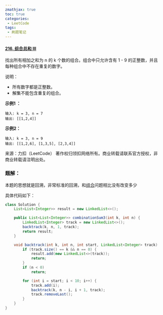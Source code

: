 ```yaml
---
zmathjax: true
toc: true
categories:
 - LeetCode
tags:
 - 刷题笔记
---
```


#### [216. 组合总和 III](https://leetcode-cn.com/problems/combination-sum-iii/)

找出所有相加之和为 n 的 k 个数的组合。组合中只允许含有 1 - 9 的正整数，并且每种组合中不存在重复的数字。

说明：

- 所有数字都是正整数。
- 解集不能包含重复的组合。

<!--more-->

**示例1 ：**

```
输入: k = 3, n = 7
输出: [[1,2,4]]
```

**示例2：**

```
输入: k = 3, n = 9
输出: [[1,2,6], [1,3,5], [2,3,4]]
```

来源：力扣（LeetCode）
著作权归领扣网络所有。商业转载请联系官方授权，非商业转载请注明出处。

### 题解：

本题的思想就是回溯，非常标准的回溯，和[组合](https://leetcode-cn.com/problems/combinations/)问题相比没有改变多少

具体代码如下：

```java
class Solution {
    List<List<Integer>> result = new LinkedList<>();

    public List<List<Integer>> combinationSum3(int k, int n) {
        LinkedList<Integer> track = new LinkedList<>();
        backtrack(k, n, 1, track);
        return result;
    }

    void backtrack(int k, int n, int start, LinkedList<Integer> track) {
        if (track.size() == k && n == 0) {
            result.add(new LinkedList<>(track));
            return;
        }
        if (n < 0)
            return;

        for (int i = start; i < 10; i++) {
            track.add(i);
            backtrack(k, n - i, i + 1, track);
            track.removeLast();
        }
    }
}
```

